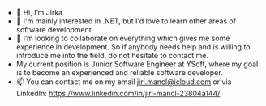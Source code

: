 - 👋 Hi, I’m Jirka
- 👀 I'm mainly interested in .NET, but I'd love to learn other areas of software development.
- 💞️ I’m looking to collaborate on everything which gives me some experience in development. So if anybody needs help and is willing to introduce me into the field, do not hesitate to contact me.
- My current position is Junior Software Engineer at YSoft, where my goal is to become an experienced and reliable software developer.
- 📫 You can contact me on my email jiri.mancl@icloud.com or via LinkedIn: https://www.linkedin.com/in/jiri-mancl-23804a144/

<!---
JirkaMan/JirkaMan is a ✨ special ✨ repository because its `README.md` (this file) appears on your GitHub profile.
You can click the Preview link to take a look at your changes.
--->
